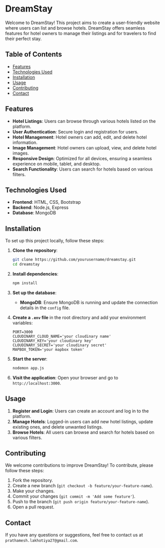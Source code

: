 # DreamStay

Welcome to DreamStay! This project aims to create a user-friendly website where users can list and browse hotels. DreamStay offers seamless features for hotel owners to manage their listings and for travelers to find their perfect stay.

## Table of Contents

- [Features](#features)
- [Technologies Used](#technologies-used)
- [Installation](#installation)
- [Usage](#usage)
- [Contributing](#contributing)
- [Contact](#contact)

## Features

- **Hotel Listings**: Users can browse through various hotels listed on the platform.
- **User Authentication**: Secure login and registration for users.
- **Hotel Management**: Hotel owners can add, edit, and delete hotel information.
- **Image Management**: Hotel owners can upload, view, and delete hotel images.
- **Responsive Design**: Optimized for all devices, ensuring a seamless experience on mobile, tablet, and desktop.
- **Search Functionality**: Users can search for hotels based on various filters.

## Technologies Used

- **Frontend**: HTML, CSS, Bootstrap
- **Backend**: Node.js, Express
- **Database**: MongoDB

## Installation

To set up this project locally, follow these steps:

1. **Clone the repository**:
    ```bash
    git clone https://github.com/yourusername/dreamstay.git
    cd dreamstay
    ```

2. **Install dependencies**:
    ```bash
    npm install
    ```

3. **Set up the database**:
    - **MongoDB**: Ensure MongoDB is running and update the connection details in the `config` file.

4. **Create a `.env` file** in the root directory and add your environment variables:
    ```plaintext
    PORT=3000
    CLOUDINARY_CLOUD_NAME='your cloudinary name'
    CLOUDINARY_KEY='your cloudinary key'
    CLOUDINARY_SECRET='your cloudinary secret'
    MAPBOX_TOKEN='your mapbox token'
    ```

5. **Start the server**:
    ```bash
    nodemon app.js
    ```

6. **Visit the application**:
    Open your browser and go to `http://localhost:3000`.

## Usage

1. **Register and Login**: Users can create an account and log in to the platform.
2. **Manage Hotels**: Logged-in users can add new hotel listings, update existing ones, and delete unwanted listings.
3. **Browse Hotels**: All users can browse and search for hotels based on various filters.

## Contributing

We welcome contributions to improve DreamStay! To contribute, please follow these steps:

1. Fork the repository.
2. Create a new branch (`git checkout -b feature/your-feature-name`).
3. Make your changes.
4. Commit your changes (`git commit -m 'Add some feature'`).
5. Push to the branch (`git push origin feature/your-feature-name`).
6. Open a pull request.


## Contact

If you have any questions or suggestions, feel free to contact us at `prathamesh.lakhotiya27@gmail.com`.
